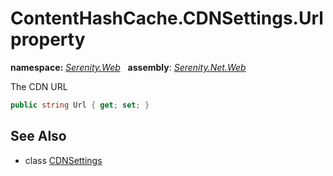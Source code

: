# ContentHashCache.CDNSettings.Url property
**namespace:** *[Serenity.Web](../../README.md#serenity.web-namespace)*   **assembly**: *[Serenity.Net.Web](../../README.md)*

The CDN URL

```csharp
public string Url { get; set; }
```

## See Also

* class [CDNSettings](../ContentHashCache.CDNSettings.md)